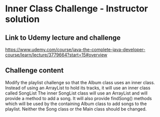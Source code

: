 # Inner Class Challenge - Instructor solution

## Link to Udemy lecture and challenge

https://www.udemy.com/course/java-the-complete-java-developer-course/learn/lecture/3779664?start=15#overview

## Challenge content

Modify the playlist challenge so that the Album class uses an inner class.
Instead of using an ArrayList to hold its tracks, it will use an inner class called SongList
The inner SongList class will use an ArrayList and will provide a method to add a song.
It will also provide findSong() methods which will be used by the containing Album class
to add songs to the playlist.
Neither the Song class or the Main class should be changed.


